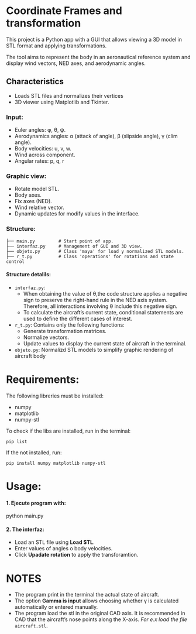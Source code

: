 # Coordinate Frames and transformation
This project is a Python app with a GUI that allows viewing a 3D model in STL format and applying transformations.

The tool aims to represent the body in an aeronautical reference system and display wind vectors, NED axes, and aerodynamic angles.

## Characteristics
* Loads STL files and normalizes their vertices
* 3D viewer using Matplotlib and Tkinter.

### Input:
* Euler angles: φ, θ, ψ.
* Aerodynamics angles: α (attack of angle), β (slipside angle), γ (clim angle).
* Body velocities: u, v, w.
* Wind across component.
* Angular rates: p, q, r

### Graphic view:
* Rotate model STL.
* Body axes.
* Fix axes (NED).
* Wind relative vector.
* Dynamic updates for modify values in the interface.


### Structure:
```
├── main.py         # Start point of app.
├── interfaz.py     # Management of GUI and 3D view.
├── objeto.py       # Class 'maya' for load y normalized STL models.
├── r_t.py          # Class 'operations' for rotations and state control
```
#### Structure detalils:
* `interfaz.py`: 
    * When obtaining the value of θ,the code structure applies a negative sign to preserve the right-hand rule in the NED axis system. Therefore, all interactions involving θ include this negative sign.
    * To calculate the aircraft’s current state, conditional statements are used to define the different cases of interest.
* `r_t.py`: Contains only the following functions:
    * Generate transformation matrices.
    * Normalize vectors.
    * Update values to display the current state of aircraft in the terminal.
* `objeto.py`: Normalizd STL models to simplify graphic rendering of aircraft body
# Requirements:
The following libreries must be installed:
* numpy
* matplotlib
* numpy-stl

To check if the libs are installed, run in the terminal:
```
pip list
```
If the not installed, run:
```
pip install numpy matplotlib numpy-stl
```

# Usage:
#### 1. Ejecute program with:
   python main.py
#### 2. The interfaz:
   * Load an STL file using **Load STL**.
   * Enter values of angles o body velocities.
   * Click **Upadate rotation** to apply the transforamtion.

# NOTES
* The program print in the terminal the actual state of aircraft.
* The option **Gamma is input** allows choosing whether γ is calculated automatically or entered manually.
* The program load the stl in the original CAD axis. It is recommended in CAD that the aircraft’s nose points along the X-axis. _For e.x load the file_ `aircraft.stl`.
